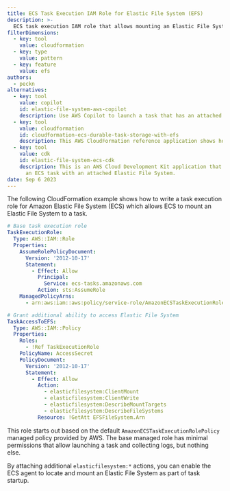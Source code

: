 ```yaml
---
title: ECS Task Execution IAM Role for Elastic File System (EFS)
description: >-
  ECS task execution IAM role that allows mounting an Elastic File System (EFS)
filterDimensions:
  - key: tool
    value: cloudformation
  - key: type
    value: pattern
  - key: feature
    value: efs
authors:
  - peckn
alternatives:
  - key: tool
    value: copilot
    id: elastic-file-system-aws-copilot
    description: Use AWS Copilot to launch a task that has an attached Elastic File System. This will automatically create the right IAM roles for you.
  - key: tool
    value: cloudformation
    id: cloudformation-ecs-durable-task-storage-with-efs
    description: This AWS CloudFormation reference application shows how to define the full Elastic  File System connection to Amazon ECS, including the appropriate security group rules.
  - key: tool
    value: cdk
    id: elastic-file-system-ecs-cdk
    description: This is an AWS Cloud Development Kit application that helps you to define
      an ECS task with an attached Elastic File System.
date: Sep 6 2023
---
```


The following CloudFormation example shows how to write a task execution role for Amazon Elastic File System (ECS) which allows ECS to mount an Elastic File System to a task.

```yaml
# Base task execution role
TaskExecutionRole:
  Type: AWS::IAM::Role
  Properties:
    AssumeRolePolicyDocument:
      Version: '2012-10-17'
      Statement:
        - Effect: Allow
          Principal:
            Service: ecs-tasks.amazonaws.com
          Action: sts:AssumeRole
    ManagedPolicyArns:
      - arn:aws:iam::aws:policy/service-role/AmazonECSTaskExecutionRolePolicy

# Grant additional ability to access Elastic File System
TaskAccessToEFS:
  Type: AWS::IAM::Policy
  Properties:
    Roles:
      - !Ref TaskExecutionRole
    PolicyName: AccessSecret
    PolicyDocument:
      Version: '2012-10-17'
      Statement:
        - Effect: Allow
          Action:
            - elasticfilesystem:ClientMount
            - elasticfilesystem:ClientWrite
            - elasticfilesystem:DescribeMountTargets
            - elasticfilesystem:DescribeFileSystems
          Resource: !GetAtt EFSFileSystem.Arn
```

This role starts out based on the default `AmazonECSTaskExecutionRolePolicy` managed policy provided by
AWS. The base managed role has minimal permissions that allow launching a task and collecting logs, but nothing else.

By attaching additional `elasticfilesystem:*` actions, you can enable the ECS agent to locate and mount an Elastic File System as part of task startup.

